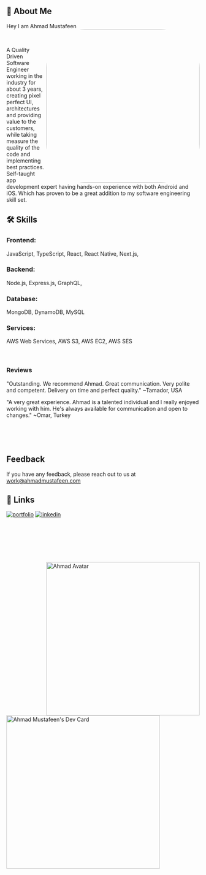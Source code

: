 


## 🚀 About Me
Hey I am Ahmad Mustafeen
<img align="right" style="border-radius:100px; overflow:hidden" alt="GIF" src="https://drive.google.com/uc?export=download&id=1zAwnlzhEzNvCxcxIyQlGXWEVxF0XucdX" width="400" />

<br>


A Quality Driven Software Engineer working in the industry for about 3 years, creating pixel perfect UI, architectures and providing value to the customers, while taking measure the quality of the code and implementing best practices.
<br>
Self-taught app development expert having hands-on experience with both Android and iOS. Which has proven to be a great addition to my software engineering skill set.



## 🛠 Skills
### Frontend:
JavaScript, TypeScript, React, React Native, Next.js,
### Backend:
Node.js, Express.js, GraphQL, 
### Database:
MongoDB, DynamoDB, MySQL 
### Services:
AWS Web Services, AWS S3, AWS EC2, AWS SES
<br>
<br>
<br>

### Reviews

"Outstanding. We recommend Ahmad. Great communication. Very polite and competent. Delivery on time and perfect quality."
~Tamador, USA

"A very great experience. Ahmad is a talented individual and I really enjoyed working with him. He's always available for communication and open to changes."
~Omar, Turkey

<br>
<br>
<br>



## Feedback

If you have any feedback, please reach out to us at work@ahmadmustafeen.com


## 🔗 Links
[![portfolio](https://img.shields.io/badge/my_portfolio-000?style=for-the-badge&logo=ko-fi&logoColor=white)](https://ahmadmustafeen.com/)
[![linkedin](https://img.shields.io/badge/linkedin-0A66C2?style=for-the-badge&logo=linkedin&logoColor=white)](https://www.linkedin.com/in/ahmadmustafeen)

<br>
<br>
<br>
<br>
<br>
<br>
<img src="https://readyplayer.me/gallery/636f67ed3c0e9a4191dec14c-oNvi4F.jpg" width="400" align="right" alt="Ahmad Avatar" />
<a href="https://app.daily.dev/ahmadmustafeen"><img src="https://api.daily.dev/devcards/bb22cf44fcea4aa493e2d38e39f4d60e.png?r=j8z" width="400" alt="Ahmad Mustafeen's Dev Card"/></a>
